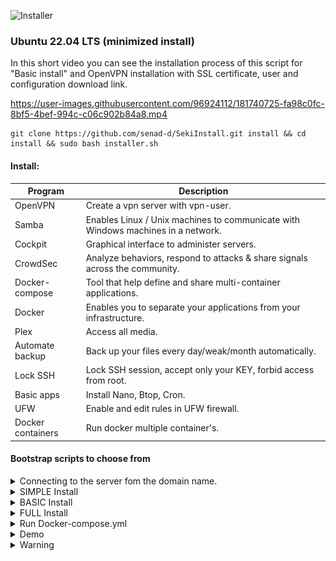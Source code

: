 ![Installer](https://github.com/senad-d/SekiInstall/assets/112484166/51b66d28-4f24-4987-9902-a2914e12692c)


### Ubuntu 22.04 LTS (minimized install)

In this short video you can see the installation process of this script for "Basic install" and OpenVPN installation with SSL certificate, user and configuration download link.

https://user-images.githubusercontent.com/96924112/181740725-fa98c0fc-8bf5-4bef-994c-c06c902b84a8.mp4


```
git clone https://github.com/senad-d/SekiInstall.git install && cd install && sudo bash installer.sh
```

#### Install: 

| Program | Description |
| --- | --- |
| OpenVPN | Create a vpn server with vpn-user. |
| Samba | Enables Linux / Unix machines to communicate with Windows machines in a network. |
| Cockpit | Graphical interface to administer servers. |
| CrowdSec | Analyze behaviors, respond to attacks & share signals across the community. |
| Docker-compose | Tool that help define and share multi-container applications. |
| Docker | Enables you to separate your applications from your infrastructure. |
| Plex | Access all media. |
| Automate backup | Back up your files every day/weak/month automatically. |
| Lock SSH | Lock SSH session, accept only your KEY, forbid access from root. |
| Basic apps | Install Nano, Btop, Cron. |
| UFW | Enable and edit rules in UFW firewall. |
| Docker containers | Run docker multiple container's. |

#### Bootstrap scripts to choose from

<details><summary>Connecting to the server fom the domain name.</summary>
<p>

#### To be able to connect to yor home you need to do additional steps.
  - In the router you need to port forward ports 80, 443 and 22 (or use DMZ).
  - Buy domain name (I use namecheap.com).
  - Create account and connect your domain name to cloudflare.com for more security.
  - Configure NginxProxyMenager to point po the specific services and add a free SSL certificate.

</p>
</details>

<details><summary>SIMPLE Install</summary>
<p>

#### Create environment for docker containers.
  - Nano
  - Btop
  - Cron
  - Docker

</p>
</details>


<details><summary>BASIC Install</summary>
<p>

#### Create environment for docker containers with basic protection and monitoring.
  - Nano
  - Btop
  - Cron
  - Docker
  - Crowdsec
  - Cockpit
  - UFW

</p>
</details>


<details><summary>FULL Install</summary>
<p>

#### Create environment for docker containers with file sharing, media sharing, basic protection and monitoring.
  - Nano
  - Btop
  - Cron
  - Docker
  - Crowdsec
  - Cockpit
  - UFW
  - Samba
  - Plex

</p>
</details>

<details><summary>Run Docker-compose.yml</summary>
<p>

#### Run Docker images. (Start with Basic or Full install first.)
  - Portainer
  - Nginx
  - Homer
  - Grafana
  - Prometheus
  - Speedtest
  - Qbittorrent
  - Jackett
  - Radarr
  - Sonarr
  - Filebrowser
  - VSCode
  - Matomo
  - Wireguard
  - MariaDB
  - Node_exporter
  - Cadvisor
  - Cloudflare-ddns
  - Watchtower

</p>
</details>

<details><summary>Demo</summary>
<p>

#### Running services sceranshots

<img src="./Demo/analytics-sekiteh-xyz-index.png" width="250"> <img src="./Demo/dock-sekiteh-xyz.png" width="250"> <img src="./Demo/file-sekiteh-xyz-filebrowser.png" width="250">
<img src="./Demo/monitor-sekiteh-xyz-cadvisor-exporter.png" width="250"> <img src="./Demo/speed-sekiteh-xyz.png" width="250"> <img src="./Demo/nginx-sekiteh-xyz-nginx-proxy.png" width="250"> 
<img src="./Demo/monitor-sekiteh-xyz-node-exporter-full.png" width="250" height="250">
<img src="./Demo/radarr-sekiteh-xyz.png" width="250" height="250"> <img src="./Demo/sonarr-sekiteh-xyz.png" width="250" height="250"> <img src="./Demo/jackett-sekiteh-xyz-UI-Dashboard.png" width="250" height="250">

</p>
</details>

<details><summary>Warning</summary>
<p>

#### ⚠️ Please beware that products can change over time.

I do my best to keep up with the latest changes and releases, but please understand that this won’t always be the case.

</p>
</details>
